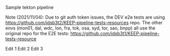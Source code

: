 Sample tekton pipeline

Note (2021/11/04): Due to git auth token issues, the DEV e2e tests are using https://github.com/idsb3t2/KEEP-pipeline-tests-resources repo.
The other envs (mon01, dal, wdc, lon, fra, tok, osa, syd, tor, sao, bnpp) all use the original repo for the E2E tests: https://github.com/idsb3t1/KEEP-pipeline-tests-resource

Edit 1
Edit 2
Edit 3
